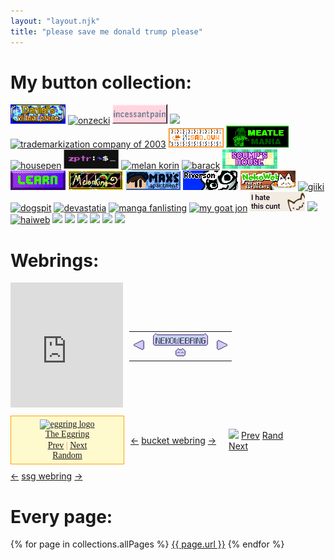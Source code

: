 ```yaml
---
layout: "layout.njk"
title: "please save me donald trump please"
---
```


<div class="background-div">

  # My button collection:

  <div class="buttons-links">
    <a target="_blank" href="https://displayman.neocities.org/"><img src="/assets/Botón_página_Daniel.gif" alt="daniel"></a>
    <a target="_blank"href="https://onz.ee/"><img src="/assets/onzecki.avif" alt="onzecki"></a>
    <a target="_blank"href="https://incessantpain.neocities.org/"><img src="/assets/buttonincessant.gif" alt="pain"></a>
    <a target="_blank"href="https://rice.place/"><img src="/assets/riceplace.png"></a>
    <a target="_blank"href="https://trademarkhell.net/"><img src="https://eyeorb.net/images/tmsspecialhell.png" alt="trademarkization company of 2003"></a>
    <a target="_blank"href="https://sad.ovh/"> <img src="/assets/sadovh.png" alt="sad.ovh"></a>
    <a target="_blank"href="https://vegacollective.com/"> <img src="/assets/MeatleMania_2.gif" alt="vega collective"></a>
    <a target="_blank"href="https://housepen.nekoweb.org/"> <img src="/assets/housepen.avif" alt="housepen"></a>
    <a target="_blank"href="https://zptr.cc/"><img src="/assets/@me.gif" alt="zeroptr"></a>
    <a target="_blank"href="https://melankorin.net/"><img src="https://melankorin.net/assets/img/buttons/button-1.gif" alt="melan korin"></a>
    <a target="_blank"href="https://obama.nekoweb.org/"><img src="https://obama.nekoweb.org/obbutton.png" alt="barack"></a>
    <a target="_blank"href="https://scumpsmallbrain.neocities.org"> <img src="/assets/scumpshouse.gif" alt="scumps house"></a>
    <a target="_blank"href="https://goblin-heart.net/sadgrl/"> <img src="/assets/sadgrl_online_learn.gif" alt="sadgrl"></a>
    <a target="_blank"href="https://melonking.net/"> <img src="/assets/melonking.gif" alt="melonking"></a>
    <a target="_blank"href="https://max.nekoweb.org/"> <img src="/assets/button.gif" alt="max"></a>
    <a target="_blank"href="https://riversons.art/"> <img src="/assets/rivblink.gif" alt="riverson"></a>
    <a target="_blank"href="https://nekoweb.org/"> <img src="/assets/button11.gif" alt="nekoweb"></a>
    <a target="_blank"href="https://giikis2.nekoweb.org/"> <img src="https://giikis2.neocities.org/assets/badges/giikis2.png" width="88" height="31" alt="giiki"></a>
    <a target="_blank"href="https://dogspit.nekoweb.org/"><img src="https://i.imgur.com/0pnWFCL.png" alt="dogspit"></a>
    <a target="_blank"href="https://devastatia.com/"><img src="/assets/devastatia-88x31.png" alt="devastatia"></a>
    <a target="_blank"href="https://michiru.org/manga/join.php"><img src="/assets/manga88x31.avif" alt="manga fanlisting"></a>
    <a target="_blank"href="https://jonathn.peanits.lol/"><img src="/assets/jonathn.gif" alt="my goat jon"></a>
    <a target="_blank"href="https://poyoweb.poyo.study"><img src="https://raw.githubusercontent.com/mrdapoyo/poyoweb-node/refs/heads/main/public/buttons/carl-is-a-cunt.png" alt="poyoweb"></a>
    <a target="_blank"href="https://joo.sh/"><img src="https://files.joo.sh/img/buttons/jooshRice.gif"></a>
    <a target="_blank"href="https://rice.place/"><img src="/assets/hai.gif" alt="haiweb"></a>
    <a target="_blank"href="https://eyeorb.net/"><img src="https://eyeorb.net/site_button.gif"></a>
    <a target="_blank"href="https://electronica.nekoweb.org/"><img src="https://electronica.nekoweb.org/assets/electronicabutton2.gif"></a>
    <a target="_blank"href="https://raccoonbutt.com"><img src="https://raccoonbutt.com/static/images/button.gif"></a>
    <a target="_blank"href="https://puffinthefish.neocities.org/"><img src="/assets/pfnbutton.webp"></a>
    <a target="_blank"href="https://melps.neocities.org/"><img src="/assets/melps.jpg"></a>
      <a target="_blank"href="https://amapy.cc/"><img src="https://amapy.cc/i/88x31_anim.gif"></a>
  </div>

  # Webrings:
<div style="display: flex; flex-wrap: wrap; gap: 10px; align-items: center;">

  <div><iframe style="border:none;width:180px;height:200px" src="https://neocities.jeith.com/wii-webring.html?site=https://moosyu.nekoweb.org&amp;variant=standard" title="wiiring iframe"></iframe></div>
  <div id="nekowebring">
    <table style="width: auto;">
      <tbody>
        <tr>
          <td class="webring-prev">
            <a href="https://moosyu.github.io/jsonStorage/nekoRing/redirect.html?to=prev&name=moosyu" target="_parent">
              <img src="/assets/prev-mauve.png" alt="Previous Site">
            </a>
          </td>
          <td style="text-align: center;" class="webring-info">
              <a href="https://webring.nekoweb.org/members" target="_parent">
                <img src="/assets/nekowebring-mauve-title.png" alt="NekoWebRing Index">
              </a>
              <br>
              <span class="webring-links">
                <a href="https://moosyu.github.io/jsonStorage/nekoRing/redirect.html?to=random&name=moosyu" target="_parent">
                <img src="/assets/cat-mauve-nod.gif" alt="Random Site">
              </a>
            </span>
          </td>
          <td class="webring-next">
            <a href="https://moosyu.github.io/jsonStorage/nekoRing/redirect.html?to=next&name=moosyu" target="_parent">
              <img src="/assets/prev-mauve.png" style="-webkit-transform: scaleX(-1); transform: scaleX(-1);" alt="Next Site">
            </a>
          </td>
        </tr>
      </tbody>
    </table>
  </div>
  <div style="padding-top: 5px; color: #ff7598; font-family: ms gothic; background-color: #fff9ce; border: orange 1px solid; padding-bottom: 5px; text-align: center; width: 180px;">
      <a target="_blank"href="https://eggring.neocities.org/"><img src="https://eggring.neocities.org/img/egg.gif" alt="eggring logo" style="image-rendering: pixelated;"></a>
      <br>
      <a target="_blank"href="https://eggring.neocities.org/">The Eggring</a>
      <div style="padding-top: 2px;">
          <a target="_blank"href="https://moosyu.github.io/jsonStorage/eggRing/redirect.html?to=prev&name=moostyswixsite">Prev</a> |
          <a target="_blank"href="https://moosyu.github.io/jsonStorage/eggRing/redirect.html?to=next&name=moostyswixsite">Next</a>
          <br>
          <a target="_blank"href="https://moosyu.github.io/jsonStorage/eggRing/redirect.html?to=random&name=moostyswixsite">Random</a>
      </div>
  </div>
  <div style="display: inline-block;">
      <a target="_blank"href="https://webring.bucketfish.me/redirect.html?to=prev&name=moosyu">←</a>
        <a target="_blank"href="https://webring.bucketfish.me"> bucket webring</a>
      <a target="_blank"href="https://webring.bucketfish.me/redirect.html?to=next&name=moosyu">→</a>
  </div>
  <br>
  <div style="width:104px; display: inline-block;">
      <a target="_blank"href="https://moosyu.github.io/pages/musicring/redirect/"><img style="image-rendering: pixelated;" src="/assets/music_disk.gif"></a>
      <a target="_blank"href="https://moosyu.github.io/pages/musicring/redirect?to=prev&name=moosyu">Prev</a>
      <a target="_blank"href="https://moosyu.github.io/pages/musicring/redirect?to=next&name=moosyu">Rand</a>
      <a target="_blank"href="https://moosyu.github.io/pages/musicring/redirect?to=random&name=moosyu">Next</a>
  </div>
  <br>
  <div style="display: inline-block;">
      <a target="_blank"href="https://jbcarreon123.nekoweb.org/webrings/ssgring/redirect?slug=moosyu&way=prev">←</a>
      <a target="_blank"href="https://jbcarreon123.nekoweb.org/webrings/ssgring">ssg webring</a>
      <a target="_blank"href="https://jbcarreon123.nekoweb.org/webrings/ssgring/redirect?slug=moosyu&way=next">→</a>
  </div>

</div>

  # Every page:

  {% for page in collections.allPages %}
      <a href="{{ page.url }}">{{ page.url }}</a>
  {% endfor %}

</div>